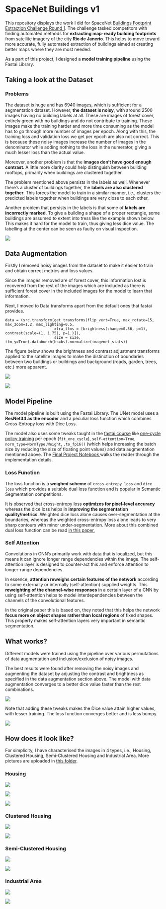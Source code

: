 # SpaceNet Buildings v1

This repository displays the work I did for SpaceNet [Buildings Footprint Extraction Challenge Round 1](https://spacenet.ai/spacenet-buildings-dataset-v1/). The challenge tasked competitors with finding automated methods for **extracting map-ready building footprints** from satellite imagery of the city **Rio de Janerio**. This helps to move toward more accurate, fully automated extraction of buildings aimed at creating better maps where they are most needed.

As a part of this project, I designed a **model training pipeline** using the Fastai Library.

## Taking a look at the Dataset

### Problems
The dataset is huge and has 6940 images, which is sufficient for a segmentation dataset. However, **the dataset is noisy**, with around 2500 images having no building labels at all. These are images of forest cover, entirely green with no buildings and do not contribute to training. These images make the training harder and more time consuming as the model has to go through more number of images per epoch. Along with this, the training loss and validation loss we get per epoch are also not correct. This is because these noisy images increase the number of images in the denominator while adding nothing to the loss in the numerator, giving a much lesser loss than the actual value. 

Moreover, another problem is that the **images don’t have good enough contrast**. A little more clarity could help distinguish between building rooftops, primarily when buildings are clustered together. 

The problem mentioned above persists in the labels as well. Whenever there’s a cluster of buildings together, the **labels are also clustered together**. This forces the model to train in a similar manner, i.e., clusters the predicted labels together when buildings are very close to each other. 

Another problem that persists in the labels is that some of **labels are incorrectly marked**. To give a building a shape of a proper rectangle, some buildings are assumed to extent into tress like the example shown below. This makes it hard for the model to train, thus giving less dice value. The labelling at the center can be seen as faulty on visual inspection. 

![](https://github.com/the-catalyst/SpaceNet-Buildings-v1/blob/master/Result%20Pictures/Faulty%20Labelling/Faulty%20Labelling.png)

## Data Augmentation
Firstly I removed noisy images from the dataset to make it easier to train and obtain correct metrics and loss values. 

Since the images removed are of forest cover, this information lost is recovered from the rest of the images which are included as there is sufficient forest cover in the included images for the model to learn that information.

Next, I moved to Data transforms apart from the default ones that fastai provides. 

    data = (src.transform(get_transforms(flip_vert=True, max_rotate=15, max_zoom=1.2, max_lighting=0.5,
                          xtra_tfms = [brightness(change=0.56, p=1), contrast(scale=(1, 1.75), p=1.)]), 
                          size = size, tfm_y=True).databunch(bs=bs).normalize(imagenet_stats))

The figure below shows the brightness and contrast adjustment transforms applied to the satellite images to make the distinction of boundaries between two buildings or buildings and background (roads, garden, trees, etc.) more apparent. 

![](https://github.com/the-catalyst/SpaceNet-Buildings-v1/blob/master/Result%20Pictures/Data%20Augmentated/DA%201.png)

![](https://github.com/the-catalyst/SpaceNet-Buildings-v1/blob/master/Result%20Pictures/Data%20Augmentated/DA%202.png)


## Model Pipeline

The model pipeline is built using the Fastai Library. The UNet model uses a **ResNet34 as the encoder** and a peculiar loss function which combines Cross-Entropy loss with Dice Loss. 

The model also uses some tweaks taught in the [fastai course](https://course.fast.ai/) like [one-cycle policy training](https://docs.fast.ai/callbacks.one_cycle.html) per epoch (`fit_one_cycle`), `self-attention=True`, `norm_type=NormType.Weight`, `.to_fp16()` (which helps increasing the batch size by reducing the size of floating point values) and data augmentation mentioned above. The [Final Project Notebook ](https://github.com/the-catalyst/SpaceNet-Buildings-v1/blob/master/Jupyter%20Notebooks/SpaceNet_Buildings_v1_Final_Project_Notebook.ipynb) walks the reader through the implementation details. 

### Loss Function

The loss function is a **weighed scheme** of `cross-entropy loss` and `dice loss` which provides a suitable dual loss function and is popular in Semantic Segmentation competitions. 

It is observed that cross-entropy loss **optimizes for pixel-level accuracy** whereas the dice loss helps in **improving the segmentation quality/metrics**. Weighted dice loss alone causes over-segmentation at the boundaries, whereas the weighted cross-entropy loss alone leads to very sharp contours with minor under-segmentation. More about this combined dual loss function can be read [in this paper.](https://arxiv.org/pdf/1801.05173.pdf)

### Self Attention
Convolutions in CNN’s primarily work with data that is localized, but this means it can ignore longer range dependencies within the image. The self-attention layer is designed to counter-act this and enforce attention to longer-range dependencies. 

In essence, **attention reweighs certain features of the network** according to some externally or internally (self-attention) supplied weights. This **reweighting of the channel-wise responses** in a certain layer of a CNN by using self-attention helps to model interdependencies between the channels of the convolutional features. 

In the original paper this is based on, they noted that this helps the network **focus more on object shapes rather than local regions** of fixed shapes. This property makes self-attention layers very important in semantic segmentation. 


## What works?
Different models were trained using the pipeline over various permutations of data augmentation and inclusion/exclusion of noisy images. 

The best results were found after removing the noisy images and augmenting the dataset by adjusting the contrast and brightness as specified in the data augmentation section above. The model with data augmentation converges to a better dice value faster than the rest combinations. 

![](https://github.com/the-catalyst/SpaceNet-Buildings-v1/blob/master/Graphs/Dice%20Graphs.png)

Note that adding these tweaks makes the Dice value attain higher values, with lesser training. The loss function converges better and is less bumpy. 

![](https://github.com/the-catalyst/SpaceNet-Buildings-v1/blob/master/Graphs/Loss%20Graphs.png)

## How does it look like?

For simplicity, I have characterised the images in 4 types, i.e., Housing, Clustered Housing, Semi-Clustered Housing and Industrial Area. More pictures are uploaded in [this folder](https://github.com/the-catalyst/SpaceNet-Buildings-v1/tree/master/Result%20Pictures). 

### Housing
![](https://github.com/the-catalyst/SpaceNet-Buildings-v1/blob/master/Result%20Pictures/Housing/Housing%201.png)

![](https://github.com/the-catalyst/SpaceNet-Buildings-v1/blob/master/Result%20Pictures/Housing/Housing%202.png)

![](https://github.com/the-catalyst/SpaceNet-Buildings-v1/blob/master/Result%20Pictures/Housing/Housing%205.png)

### Clustered Housing

![](https://github.com/the-catalyst/SpaceNet-Buildings-v1/blob/master/Result%20Pictures/Clustered/Clustered%201.png)

![](https://github.com/the-catalyst/SpaceNet-Buildings-v1/blob/master/Result%20Pictures/Clustered/Clustered%202.png)

### Semi-Clustered Housing
![](https://github.com/the-catalyst/SpaceNet-Buildings-v1/blob/master/Result%20Pictures/Semi-Clustered%20Housing/Semi-Clustered%20Housing%201.png)

![](https://github.com/the-catalyst/SpaceNet-Buildings-v1/blob/master/Result%20Pictures/Semi-Clustered%20Housing/Semi-Clustered%20Housing%202.png)

### Industrial Area
![](https://github.com/the-catalyst/SpaceNet-Buildings-v1/blob/master/Result%20Pictures/Industrial/Industrial%201.png)

![](https://github.com/the-catalyst/SpaceNet-Buildings-v1/blob/master/Result%20Pictures/Industrial/Industrial%202.png)
